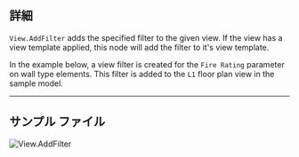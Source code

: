 ## 詳細
`View.AddFilter` adds the specified filter to the given view. If the view has a view template applied, this node will add the filter to it's view template.

In the example below, a view filter is created for the `Fire Rating` parameter on wall type elements. This filter is added to the `L1` floor plan view in the sample model.

___
## サンプル ファイル

![View.AddFilter](./Revit.Elements.Views.View.AddFilter_img.jpg)
